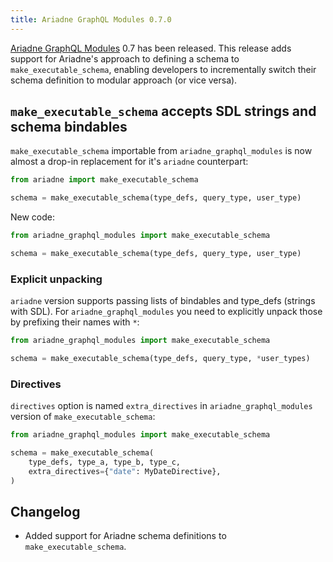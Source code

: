 ```yaml
---
title: Ariadne GraphQL Modules 0.7.0
---
```


[Ariadne GraphQL Modules](https://github.com/mirumee/ariadne-graphql-modules) 0.7 has been released. This release adds support for Ariadne's approach to defining a schema to `make_executable_schema`, enabling developers to incrementally switch their schema definition to modular approach (or vice versa).

<!--truncate-->

## `make_executable_schema` accepts SDL strings and schema bindables

`make_executable_schema` importable from `ariadne_graphql_modules` is now almost a drop-in replacement for it's `ariadne` counterpart:

```python
from ariadne import make_executable_schema

schema = make_executable_schema(type_defs, query_type, user_type)
```

New code:

```python
from ariadne_graphql_modules import make_executable_schema

schema = make_executable_schema(type_defs, query_type, user_type)
```

### Explicit unpacking

`ariadne` version supports passing lists of bindables and type_defs (strings with SDL). For `ariadne_graphql_modules` you need to explicitly unpack those by prefixing their names with `*`:

```python
from ariadne_graphql_modules import make_executable_schema

schema = make_executable_schema(type_defs, query_type, *user_types)
```

### Directives

`directives` option is named `extra_directives` in `ariadne_graphql_modules` version of `make_executable_schema`:

```python
from ariadne_graphql_modules import make_executable_schema

schema = make_executable_schema(
    type_defs, type_a, type_b, type_c,
    extra_directives={"date": MyDateDirective},
)
```

## Changelog

- Added support for Ariadne schema definitions to `make_executable_schema`.
